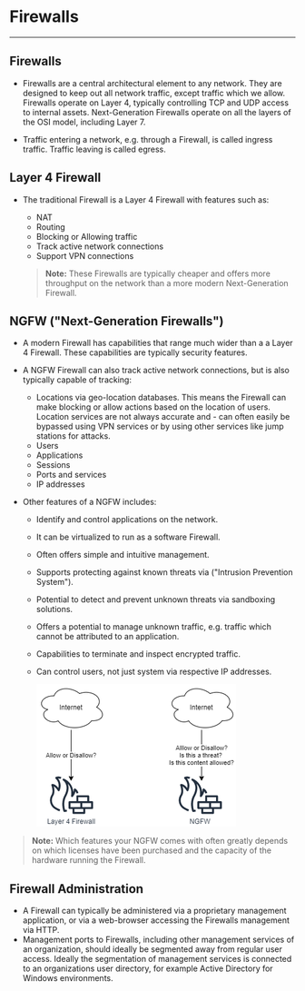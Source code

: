 # Firewalls

---

## Firewalls

- Firewalls are a central architectural element to any network. They are designed to keep out all network traffic, except traffic which we allow. Firewalls operate on Layer 4, typically controlling TCP and UDP access to internal assets. Next-Generation Firewalls operate on all the layers of the OSI model, including Layer 7.

- Traffic entering a network, e.g. through a Firewall, is called ingress traffic. Traffic leaving is called egress.

## Layer 4 Firewall

- The traditional Firewall is a Layer 4 Firewall with features such as:

  - NAT
  - Routing
  - Blocking or Allowing traffic
  - Track active network connections
  - Support VPN connections

  > **Note:** These Firewalls are typically cheaper and offers more throughput on the network than a more modern Next-Generation Firewall.

## NGFW ("Next-Generation Firewalls")

- A modern Firewall has capabilities that range much wider than a a Layer 4 Firewall. These capabilities are typically security features.

- A NGFW Firewall can also track active network connections, but is also typically capable of tracking:

  - Locations via geo-location databases. This means the Firewall can make blocking or allow actions based on the location of users. Location services are not always accurate and - can often easily be bypassed using VPN services or by using other services like jump stations for attacks.
  - Users
  - Applications
  - Sessions
  - Ports and services
  - IP addresses

- Other features of a NGFW includes:

  - Identify and control applications on the network.
  - It can be virtualized to run as a software Firewall.
  - Often offers simple and intuitive management.
  - Supports protecting against known threats via ("Intrusion Prevention System").
  - Potential to detect and prevent unknown threats via sandboxing solutions.
  - Offers a potential to manage unknown traffic, e.g. traffic which cannot be attributed to an application.
  - Capabilities to terminate and inspect encrypted traffic.
  - Can control users, not just system via respective IP addresses.

    ![Firewalls](./img_firewalls-1.png)

> **Note:** Which features your NGFW comes with often greatly depends on which licenses have been purchased and the capacity of the hardware running the Firewall.

## Firewall Administration

- A Firewall can typically be administered via a proprietary management application, or via a web-browser accessing the Firewalls management via HTTP.
- Management ports to Firewalls, including other management services of an organization, should ideally be segmented away from regular user access. Ideally the segmentation of management services is connected to an organizations user directory, for example Active Directory for Windows environments.
